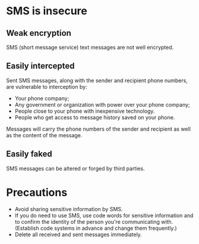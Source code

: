 [Title]: # (Regular SMS Text messages)
[Order]: # (0)

# SMS is insecure

## Weak encryption

SMS (short message service) text messages are not well encrypted.

## Easily intercepted

Sent SMS messages, along with the sender and recipient phone numbers, are vulnerable to interception by:

*	Your phone company;
*	Any government or organization with power over your phone company; 
*	People close to your phone with inexpensive technology. 
*	People who get access to message history saved on your phone. 

Messages will carry the phone numbers of the sender and recipient as well as the content of the message. 

## Easily faked 

SMS messages can be altered or forged by third parties.

# Precautions

*	Avoid sharing sensitive information by SMS. 
*	If you do need to use SMS, use code words for sensitive information and to confirm the identity of the person you're communicating with. (Establish code systems in advance and change them frequently.)
*	Delete all received and sent messages immediately.




